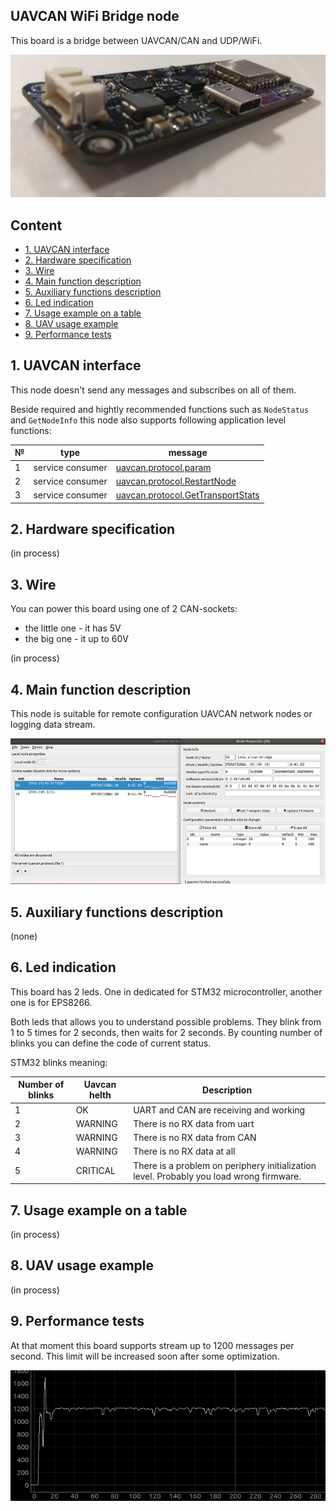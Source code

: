 ## UAVCAN WiFi Bridge node

This board is a bridge between UAVCAN/CAN and UDP/WiFi.

![wifi_bridge](wifi_bridge.png?raw=true "wifi_bridge")

## Content
  - [1. UAVCAN interface](#1-uavcan-interface)
  - [2. Hardware specification](#2-hardware-specification)
  - [3. Wire](#3-wire)
  - [4. Main function description](#4-main-function-description)
  - [5. Auxiliary functions description](#5-auxiliary-function-description)
  - [6. Led indication](#6-led-indication)
  - [7. Usage example on a table](#7-usage-example-on-a-table)
  - [8. UAV usage example](#8-uav-usage-example)
  - [9. Performance tests](#9-performance-tests)


## 1. UAVCAN interface

This node doesn't send any messages and subscribes on all of them.

Beside required and hightly recommended functions such as `NodeStatus` and `GetNodeInfo` this node also supports following application level functions:

| № | type      | message  |
| - | --------- | -------- |
| 1 | service consumer | [uavcan.protocol.param](https://legacy.uavcan.org/Specification/7._List_of_standard_data_types/#uavcanprotocolparam) |
| 2 | service consumer   | [uavcan.protocol.RestartNode](https://legacy.uavcan.org/Specification/7._List_of_standard_data_types/#restartnode) |
| 3 | service consumer   | [uavcan.protocol.GetTransportStats](https://legacy.uavcan.org/Specification/7._List_of_standard_data_types/#gettransportstats) |

## 2. Hardware specification

(in process)

## 3. Wire

You can power this board using one of 2 CAN-sockets:

- the little one - it has 5V
- the big one - it up to 60V

(in process)

## 4. Main function description

This node is suitable for remote configuration UAVCAN network nodes or logging data stream.

![params](params.png?raw=true "params")

## 5. Auxiliary functions description

(none)

## 6. Led indication

This board has 2 leds. One in dedicated for STM32 microcontroller, another one is for EPS8266.

Both leds that allows you to understand possible problems. They blink from 1 to 5 times for 2 seconds, then waits for 2 seconds. By counting number of blinks you can define the code of current status.

STM32 blinks meaning:

| Number of blinks | Uavcan helth   | Description                     |
| ---------------- | -------------- | ------------------------------- |
| 1                | OK             | UART and CAN are receiving and working |
| 2                | WARNING        | There is no RX data from uart |
| 3                | WARNING        | There is no RX data from CAN |
| 4                | WARNING        | There is no RX data at all |
| 5                | CRITICAL       | There is a problem on periphery initialization level. Probably you load wrong firmware. |

## 7. Usage example on a table

(in process)

## 8. UAV usage example

(in process)

## 9. Performance tests

At that moment this board supports stream up to 1200 messages per second. This limit will be increased soon after some optimization.

![frames_rate](frames_rate.png?raw=true "frames_rate")
